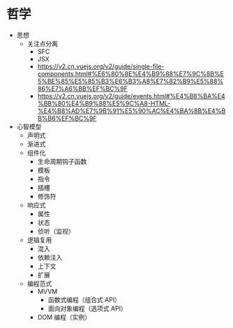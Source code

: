 # 哲学

- 思想
  - 关注点分离
    - SFC
    - JSX
    - https://v2.cn.vuejs.org/v2/guide/single-file-components.html#%E6%80%8E%E4%B9%88%E7%9C%8B%E5%BE%85%E5%85%B3%E6%B3%A8%E7%82%B9%E5%88%86%E7%A6%BB%EF%BC%9F
    - https://v2.cn.vuejs.org/v2/guide/events.html#%E4%B8%BA%E4%BB%80%E4%B9%88%E5%9C%A8-HTML-%E4%B8%AD%E7%9B%91%E5%90%AC%E4%BA%8B%E4%BB%B6%EF%BC%9F
- 心智模型
  - 声明式
  - 渐进式
  - 组件化
    - 生命周期钩子函数
    - 模板
    - 指令
    - 插槽
    - 修饰符
  - 响应式
    - 属性
    - 状态
    - 侦听（监视）
  - 逻辑复用
    - 混入
    - 依赖注入
    - 上下文
    - 扩展
  - 编程范式
    - MVVM
      - 函数式编程（组合式 API）
      - 面向对象编程（选项式 API）
    - DOM 编程（实例）

